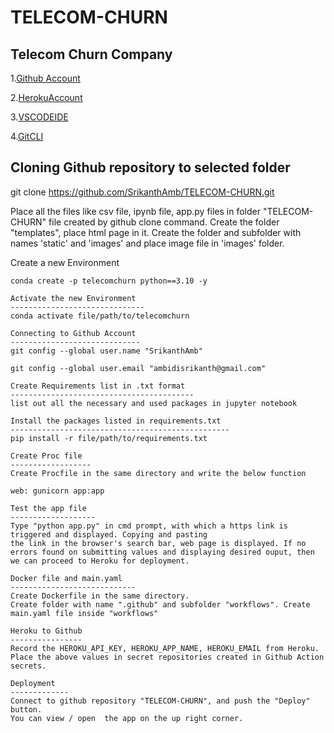 # TELECOM-CHURN
## Telecom Churn Company


1.[Github Account](https://github.com)

2.[HerokuAccount](https://heroku.com)

3.[VSCODEIDE](https://code.visualstudio.com/)

4.[GitCLI](https://git-scm.com/book/en/v2/Getting-Started-The-Command-Line)


Cloning Github repository to selected folder
-----------------------------------------------
git clone https://github.com/SrikanthAmb/TELECOM-CHURN.git

Place all the files like csv file, ipynb file, app.py files in folder "TELECOM-CHURN" file created by github clone command.
Create the folder "templates", place html page in it.
Create the folder and subfolder with names 'static' and 'images' and place image file in 'images' folder.

Create a new Environment
`````````````````````````
conda create -p telecomchurn python==3.10 -y

Activate the new Environment
------------------------------
conda activate file/path/to/telecomchurn

Connecting to Github Account
-----------------------------
git config --global user.name "SrikanthAmb"

git config --global user.email "ambidisrikanth@gmail.com"

Create Requirements list in .txt format
-----------------------------------------
list out all the necessary and used packages in jupyter notebook

Install the packages listed in requirements.txt
-------------------------------------------------
pip install -r file/path/to/requirements.txt

Create Proc file
------------------
Create Procfile in the same directory and write the below function

web: gunicorn app:app

Test the app file
-------------------
Type "python app.py" in cmd prompt, with which a https link is triggered and displayed. Copying and pasting 
the link in the browser's search bar, web page is displayed. If no errors found on submitting values and displaying desired ouput, then we can proceed to Heroku for deployment.

Docker file and main.yaml
----------------------------
Create Dockerfile in the same directory.
Create folder with name ".github" and subfolder "workflows". Create main.yaml file inside "workflows"

Heroku to Github
----------------
Record the HEROKU_API_KEY, HEROKU_APP_NAME, HEROKU_EMAIL from Heroku.
Place the above values in secret repositories created in Github Action secrets.

Deployment
-------------
Connect to github repository "TELECOM-CHURN", and push the "Deploy" button.
You can view / open  the app on the up right corner.

`````````````````````````````````````````````````````````````````````````````````````````````````````````````